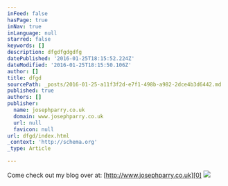 ```yaml
---
inFeed: false
hasPage: true
inNav: true
inLanguage: null
starred: false
keywords: []
description: dfgdfgdgdfg
datePublished: '2016-01-25T18:15:52.224Z'
dateModified: '2016-01-25T18:15:50.106Z'
author: []
title: dfgd
sourcePath: _posts/2016-01-25-a11f3f2d-e7f1-498b-a982-2dce4b3d6442.md
published: true
authors: []
publisher:
  name: josephparry.co.uk
  domain: www.josephparry.co.uk
  url: null
  favicon: null
url: dfgd/index.html
_context: 'http://schema.org'
_type: Article

---
```

Come check out my blog over at: [http://www.josephparry.co.uk][0]
![](http://www.josephparry.co.uk/blog/wp-content/uploads/2016/01/Signal-Chain-B.jpg)

[0]: http://www.josephparry.co.uk/